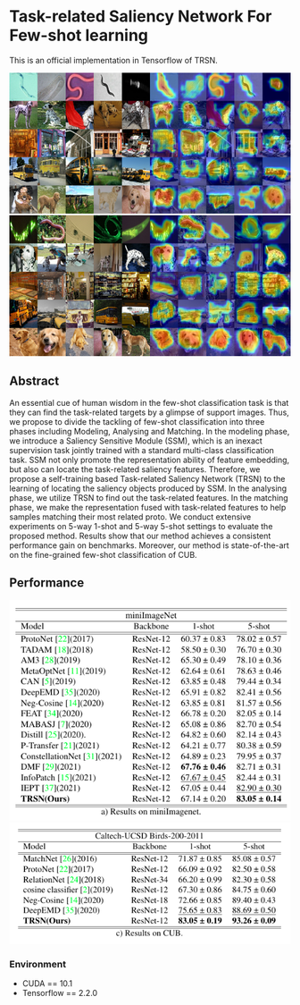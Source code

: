 # Task-related Saliency Network For Few-shot learning
This is an official implementation in Tensorflow of TRSN.


![](image_screenshot_10.11.2021.png)
![](q_show_image_screenshot_10.11.2021.png)

## Abstract
An essential cue of human wisdom in the few-shot classification task is that they can find the task-related targets by a glimpse of support images. Thus, we propose to divide the tackling of few-shot classification into three phases including Modeling, Analysing and Matching. In the modeling phase, we introduce a Saliency Sensitive Module (SSM), which is an inexact supervision task jointly trained with a standard multi-class classification task. SSM not only promote the representation ability of feature embedding, but also can locate the task-related saliency features. Therefore, we propose a self-training based Task-related Saliency Network (TRSN) to the learning of locating the saliency objects produced by SSM. In the analysing phase, we utilize TRSN to find out the task-related features. In the matching phase, we make the representation fused with task-related features to help samples matching their most related proto. We conduct extensive experiments on 5-way 1-shot and 5-way 5-shot settings to evaluate the proposed method. Results show that our method achieves a consistent performance gain on benchmarks. Moreover, our method is state-of-the-art on the fine-grained few-shot classification of CUB.
## Performance
![](miniimagenet.png)
![](CUB.png)

### Environment
- CUDA == 10.1
- Tensorflow == 2.2.0 
